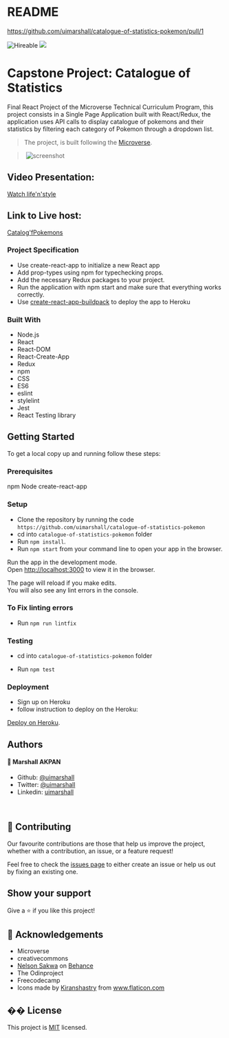 # README

https://github.com/uimarshall/catalogue-of-statistics-pokemon/pull/1

![Hireable](https://img.shields.io/badge/Hireable-yes-success) ![](https://img.shields.io/badge/-Microverse%20projects-blueviolet)

# Capstone Project: Catalogue of Statistics

Final React Project of the Microverse Technical Curriculum Program, this project consists in a Single Page Application built with React/Redux, the application uses API calls to display catalogue of pokemons and their statistics by filtering each category of Pokemon through a dropdown list.


> The project, is built following the [Microverse](https://www.notion.so/Catalogue-of-Statistics-72446e7fa33c403a9b6a0bc1de5c6cf5).<br>

> ​
> ![screenshot](public/Catalogue-of-pokemons)
>

## Video Presentation:

[Watch life'n'style](https://www.loom.com/share/40606e58c8d94ecb998cb7d7c0b1226f)


## Link to Live host:

[Catalog'fPokemons](https://pokemon-catalogue-stats.herokuapp.com/)

### Project Specification

- Use create-react-app to initialize a new React app
- Add prop-types using npm for typechecking props.
- Add the necessary Redux packages to your project.
- Run the application with npm start and make sure that everything works correctly.
- Use [create-react-app-buildpack](https://github.com/mars/create-react-app-buildpack) to deploy the app to Heroku

### Built With

- Node.js
- React
- React-DOM
- React-Create-App
- Redux
- npm
- CSS
- ES6
- eslint
- stylelint
- Jest
- React Testing library

## Getting Started
To get a local copy up and running follow these steps:

### Prerequisites

npm
Node
create-react-app
### Setup

- Clone the repository by running the code `https://github.com/uimarshall/catalogue-of-statistics-pokemon`
- cd into `catalogue-of-statistics-pokemon` folder
- Run `npm install`.
- Run `npm start` from your command line to open your app in the browser.

Run the app in the development mode.\
Open [http://localhost:3000](http://localhost:3000) to view it in the browser.

The page will reload if you make edits.\
You will also see any lint errors in the console.

### To Fix linting errors

- Run `npm run lintfix`
### Testing

- cd into `catalogue-of-statistics-pokemon` folder

- Run `npm test`
### Deployment

- Sign up on Heroku
- follow instruction to deploy on the Heroku: 

[Deploy on Heroku](https://github.com/mars/create-react-app-buildpack).
## Authors
#### 👤 **Marshall AKPAN**

- Github: [@uimarshall](https://github.com/uimarshall)
- Twitter: [@uimarshall](https://twitter.com/uimarshall)
- Linkedin: [uimarshall](https://www.linkedin.com/in/marshall-akpan-19745526/)

​
## 🤝 Contributing

Our favourite contributions are those that help us improve the project, whether with a contribution, an issue, or a feature request!

Feel free to check the [issues page](https://github.com/uimarshall/catalogue-of-statistics-pokemon/issues) to either create an issue or help us out by fixing an existing one.
## Show your support

Give a ⭐️ if you like this project!
​
## :clap: Acknowledgements

- Microverse
- creativecommons
- [Nelson Sakwa](https://www.behance.net/gallery/31579789/Ballhead-App-(Free-PSDs)) on [Behance](https://www.behance.net/)
- The Odinproject
- Freecodecamp
- <div>Icons made by <a href="https://www.flaticon.com/authors/kiranshastry" title="Kiranshastry">Kiranshastry</a> from <a href="https://www.flaticon.com/" title="Flaticon">www.flaticon.com</a></div>
  
## �� License

This project is [MIT](lic.url) licensed.



